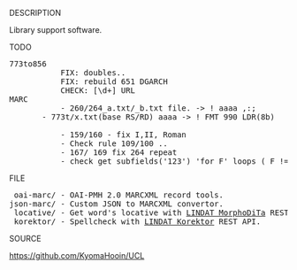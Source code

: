 
DESCRIPTION

Library support software.

TODO
<pre>
773to856
           FIX: doubles..
           FIX: rebuild 651 DGARCH
           CHECK: [\d+] URL
MARC
           - 260/264_a.txt/_b.txt file. -> ! aaaa ,:;
	   - 773t/x.txt(base RS/RD) aaaa -> ! FMT 990 LDR(8b)

           - 159/160 - fix I,II, Roman
           - Check rule 109/100 ..
           - 167/ 169 fix 264 repeat
           - check get_subfields('123') 'for F' loops ( F != metadata['123']..)
</pre>
FILE
<pre>
 oai-marc/ - OAI-PMH 2.0 MARCXML record tools.
json-marc/ - Custom JSON to MARCXML convertor.
 locative/ - Get word's locative with <a href="https://lindat.mff.cuni.cz/services/morphodita/">LINDAT MorphoDiTa</a> REST API.
 korektor/ - Spellcheck with <a href="https://lindat.mff.cuni.cz/services/korektor/">LINDAT Korektor</a> REST API.
</pre>
SOURCE

https://github.com/KyomaHooin/UCL

